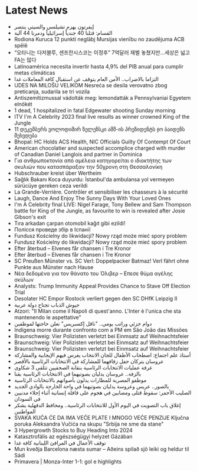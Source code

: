 # Latest News
-  إيفرتون يهزم تشيلسي والسيتي ينتصر
-  القسام: قتلنا 40 جندياً إسرائيلياً ودمرنا 44 آلية
-  Rodiona Kuruca 12 punkti neglābj Mursijas vienību no zaudējuma ACB spēlē
-  “오타니는 다저블루, 샌프란시스코는 이정후” 7억달러 재벌 놓쳤지만…세상은 넓고 FA는 많다
-  Latinoamérica necesita invertir hasta 4,9% del PIB anual para cumplir metas climáticas
-  التزاما بالاضراب.. الأمن العام يتوقف عن استقبال كافة المعاملات غدا
-  UDES NA MILOŠU VELIKOM Nesreća se desila verovatno zbog preticanja, sudarila se tri vozila
-  Antiszemitizmussal vádolták meg: lemondatták a Pennsylvaniai Egyetem elnökét
-  1 dead, 1 hospitalized in fatal Edgewater shooting Sunday morning
-  ITV I'm A Celebrity 2023 final live results as winner crowned King of the Jungle
-  11 დეკემბერს ვოლოდიმირ ზელენსკი აშშ-ის პრეზიდენტს ჯო ბაიდენს შეხვდება
-  Bhopal: HC Holds ACS Health, NIC Officials Guilty Of Contempt Of Court
-  American chocolatier and suspected accomplice charged with murder of Canadian Daniel Langlois and partner in Dominica
-  Για ανθρωποκτονία από αμέλεια κατηγορείται ο ιδιοκτήτης των σκυλιών που κατασπάραξαν την 50χρονη στη Θεσσαλονίκη
-  Hubschrauber kreist über Wertheim
-  Sağlık Bakanı Koca duyurdu: İstanbul'da ambulansa yol vermeyen sürücüye gereken ceza verildi
-  La Grande-Verrière. Contrôler et sensibiliser les chasseurs à la sécurité
-  Laugh, Dance And Enjoy The Sunny Days With Your Loved Ones
-  I'm A Celebrity final LIVE: Nigel Farage, Tony Bellew and Sam Thompson battle for King of the Jungle, as favourite to win is revealed after Josie Gibson's exit
-  Tıra arkadan çarpan otomobil kağıt gibi ezildi!
-  Полісся проведе збір в Іспанії
-  Fundusz Kościelny do likwidacji? Nowy rząd może mieć spory problem
-  Fundusz Kościelny do likwidacji? Nowy rząd może mieć spory problem
-  Efter återbud – Elvenes får chansen i Tre Kronor
-  Efter återbud – Elvenes får chansen i Tre Kronor
-  SC Preußen Münster vs. SC Verl: Doppelpacker Batmaz! Verl fährt ohne Punkte aus Münster nach Hause
-  Νέα δεδομένα για τον θάνατο του Όλιβερ – Επεσε θύμα αγέλης σκύλων
-  Analysts: Trump Immunity Appeal Provides Chance to Stave Off Election Trial
-  Desolater HC Empor Rostock verliert gegen den SC DHfK Leipzig II
-  جيوش الذباب تجتاح دولة عربية
-  Atzori: "Il Milan come il Napoli di quest'anno. L'Inter è l'unica che sta mantenendo le aspettative"
-  دوام جزئي وراتب يومي.. "ناقل إكسبريس" تعلن حاجتها لموظفين
-  Indígena morre durante confronto com a PM em São João das Missões
-  Braunschweig: Vier Polizisten verletzt bei Einmsatz auf Weihnachtsfeier
-  Braunschweig: Vier Polizisten verletzt bei Einmsatz auf Weihnachtsfeier
-  Braunschweig: Vier Polizisten verletzt bei Einmsatz auf Weihnachtsfeier
-  أستاذ علم اجتماع: اصطحاب الأطفال للجان الانتخاب يغرس فيهم الإيجابية والمشاركة
-  عروسان يتركان حفل زفافهما للمشاركة في الانتخابات الرئاسية بالأقصر
-  غرفة عمليات الانتخابات الرئاسية بنقابة الصحفيين تتلقى 3 شكاوى
-  بالزفة.. عروسان يدليان بصوتيهما في الانتخابات الرئاسية بقنا
-  موظفو المصرية للمطارات يدلون بأصواتهم بالانتخابات الرئاسية
-  بالصور.. عريس وعروسة يدليان بصوتيهما في واحة الخارجة بالوادي الجديد
-  الصليب الأحمر: سقوط قتلى ومصابين في هجوم على قافلة إنسانية أثناء إجلاء مدنيين في السودان
-  إغلاق باب التصويت في اليوم الأول للانتخابات الرئاسية.. ومحافظ الدقهلية يشكر المواطنين
-  SVAKA KUĆA ĆE DA IMA VEĆE PLATE I MNOGO VEĆE PENZIJE Ključna poruka Aleksandra Vučića na skupu &quot;Srbija ne sme da stane&quot;
-  3 Hypergrowth Stocks to Buy Heading Into 2024
-  Katasztrofális az egészségügyi helyzet Gázában
-  توقف الأعمال في المرافئ اللبنانية كافة غدا
-  Mun kveðja Barcelona næsta sumar – Aðeins spilað sjö leiki og heldur til Sádi
-  Primavera | Monza-Inter 1-1: gol e highlights
